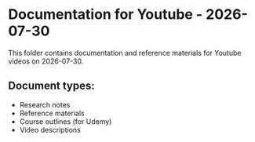 # Documentation for Youtube - 2026-07-30

This folder contains documentation and reference materials for Youtube videos on 2026-07-30.

## Document types:
- Research notes
- Reference materials
- Course outlines (for Udemy)
- Video descriptions
